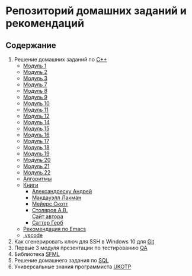 # Репозиторий домашних заданий и рекомендаций

## Содержание

1. Решение домашних заданий по [C++](https://github.com/vmf0min/Skillbox/tree/master/C%2B%2B)
   - [Модуль 1](https://github.com/vmf0min/Skillbox/tree/master/C%2B%2B/01_module)
   - [Модуль 2](https://github.com/vmf0min/Skillbox/tree/master/C%2B%2B/02_module)
   - [Модуль 3](https://github.com/vmf0min/Skillbox/tree/master/C%2B%2B/03_module)
   - [Модуль 7](https://github.com/vmf0min/Skillbox/tree/master/C%2B%2B/07_module)
   - [Модуль 8](https://github.com/vmf0min/Skillbox/tree/master/C%2B%2B/08_module)
   - [Модуль 9](https://github.com/vmf0min/Skillbox/tree/master/C%2B%2B/09_module)
   - [Модуль 10](https://github.com/vmf0min/Skillbox/tree/master/C%2B%2B/10_module)
   - [Модуль 11](https://github.com/vmf0min/Skillbox/tree/master/C%2B%2B/11_module)
   - [Модуль 12](https://github.com/vmf0min/Skillbox/tree/master/C%2B%2B/12_module)
   - [Модуль 14](https://github.com/vmf0min/Skillbox/tree/master/C%2B%2B/14_module)
   - [Модуль 15](https://github.com/vmf0min/Skillbox/tree/master/C%2B%2B/15_module)
   - [Модуль 16](https://github.com/vmf0min/Skillbox/tree/master/C%2B%2B/16_module)
   - [Модуль 17](https://github.com/vmf0min/Skillbox/tree/master/C%2B%2B/17_module)
   - [Модуль 18](https://github.com/vmf0min/Skillbox/tree/master/C%2B%2B/18_module)
   - [Модуль 19](https://github.com/vmf0min/Skillbox/tree/master/C%2B%2B/19_module)
   - [Модуль 20](https://github.com/vmf0min/Skillbox/tree/master/C%2B%2B/20_module)
   - [Модуль 21](https://github.com/vmf0min/Skillbox/tree/master/C%2B%2B/21_module)
   - [Модуль 22](https://github.com/vmf0min/Skillbox/tree/master/C%2B%2B/22_module)
   - [Алгоритмы](https://github.com/vmf0min/Skillbox/tree/master/C%2B%2B/Algorithms)
   - [Книги](https://github.com/vmf0min/Skillbox/tree/master/C%2B%2B/Books)  
     - [Александреску Андрей](https://github.com/vmf0min/Skillbox/tree/master/C%2B%2B/Books/Alexandrescu%20Andrei)  
     - [Макдауэлл Лакман](https://github.com/vmf0min/Skillbox/tree/master/C%2B%2B/Books/Mcdowell%20Laakman)  
     - [Мейерс Скотт](https://github.com/vmf0min/Skillbox/tree/master/C%2B%2B/Books/Meyers%20Scott)  
     - [Столяров А.В.](https://github.com/vmf0min/Skillbox/tree/master/C%2B%2B/Books/Stolyarov%20A.V)  
       [Сайт автора](http://www.stolyarov.info/books/programming_intro)
     - [Саттер Герб](https://github.com/vmf0min/Skillbox/tree/master/C%2B%2B/Books/Sutter%20Herb)  
   - [Рекомендация по Emacs](https://github.com/vmf0min/Skillbox/tree/master/C%2B%2B/Emacs_config)
   - [.vscode](https://github.com/vmf0min/Skillbox/tree/master/C%2B%2B/vscode_settings)
2. Как сгенерировать ключ для SSH в Windows 10 для [Git](https://github.com/vmf0min/Skillbox/tree/master/Git)
3. Первые 3 модуля презентации по тестированию [QA](https://github.com/vmf0min/Skillbox/tree/master/QA)
4. Библиотека [SFML](https://github.com/vmf0min/Skillbox/tree/master/SFML)
5. Решение домашнего задания по [SQL](https://github.com/vmf0min/Skillbox/tree/master/SQL)
6. Универсальные знания программиста [UKOTP](https://github.com/vmf0min/Skillbox/tree/master/UKOTP)
